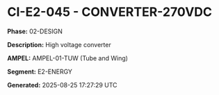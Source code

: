 # CI-E2-045 - CONVERTER-270VDC

**Phase:** 02-DESIGN

**Description:** High voltage converter

**AMPEL:** AMPEL-01-TUW (Tube and Wing)

**Segment:** E2-ENERGY

**Generated:** 2025-08-25 17:27:29 UTC
